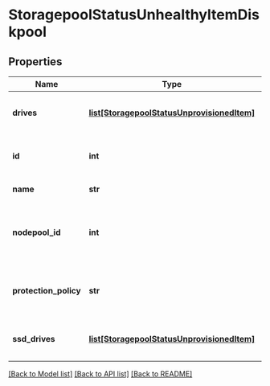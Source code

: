 # StoragepoolStatusUnhealthyItemDiskpool

## Properties
Name | Type | Description | Notes
------------ | ------------- | ------------- | -------------
**drives** | [**list[StoragepoolStatusUnprovisionedItem]**](StoragepoolStatusUnprovisionedItem.md) | The drives that are part of this disk pool. | 
**id** | **int** | The system ID given to the disk pool. | 
**name** | **str** | The disk pool name. | 
**nodepool_id** | **int** | The system ID of the disk pool&#39;s node pool, if it is in a node pool. | 
**protection_policy** | **str** | The protection policy for the disk pool. | 
**ssd_drives** | [**list[StoragepoolStatusUnprovisionedItem]**](StoragepoolStatusUnprovisionedItem.md) | The SSDs that are part of this disk pool. | 

[[Back to Model list]](../README.md#documentation-for-models) [[Back to API list]](../README.md#documentation-for-api-endpoints) [[Back to README]](../README.md)


